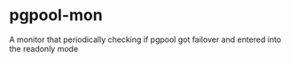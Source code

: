 # pgpool-mon
A monitor that periodically checking if pgpool got failover and entered into the readonly mode
